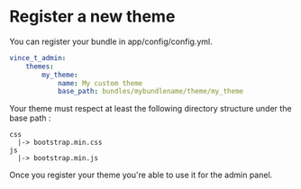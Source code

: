 Register a new theme
====================

You can register your bundle in app/config/config.yml.
```yml
vince_t_admin:
    themes:
        my_theme:
            name: My custom theme
            base_path: bundles/mybundlename/theme/my_theme
```

Your theme must respect at least the following directory structure under the base path :

```
css
  |-> bootstrap.min.css
js
  |-> bootstrap.min.js
```

Once you register your theme you're able to use it for the admin panel.